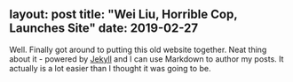 layout: post
title: "Wei Liu, Horrible Cop, Launches Site"
date: 2019-02-27
---

Well. Finally got around to putting this old website together. Neat thing about it - powered by [Jekyll](http://jekyllrb.com) and I can use Markdown to author my posts. It actually is a lot easier than I thought it was going to be.